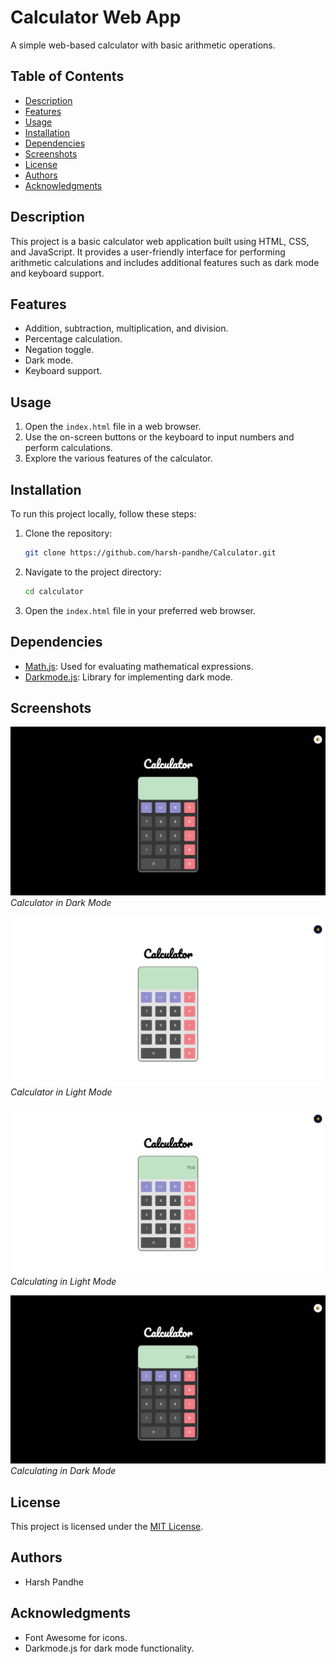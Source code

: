 # Calculator Web App

A simple web-based calculator with basic arithmetic operations.

## Table of Contents

- [Description](#description)
- [Features](#features)
- [Usage](#usage)
- [Installation](#installation)
- [Dependencies](#dependencies)
- [Screenshots](#screenshots)
- [License](#license)
- [Authors](#authors)
- [Acknowledgments](#acknowledgments)

## Description

This project is a basic calculator web application built using HTML, CSS, and JavaScript. It provides a user-friendly interface for performing arithmetic calculations and includes additional features such as dark mode and keyboard support.

## Features

- Addition, subtraction, multiplication, and division.
- Percentage calculation.
- Negation toggle.
- Dark mode.
- Keyboard support.

## Usage

1. Open the `index.html` file in a web browser.
2. Use the on-screen buttons or the keyboard to input numbers and perform calculations.
3. Explore the various features of the calculator.

## Installation

To run this project locally, follow these steps:

1. Clone the repository:

   ```bash
   git clone https://github.com/harsh-pandhe/Calculator.git
   ```

2. Navigate to the project directory:

   ```bash
   cd calculator
   ```

3. Open the `index.html` file in your preferred web browser.

## Dependencies

- [Math.js](https://mathjs.org/): Used for evaluating mathematical expressions.
- [Darkmode.js](https://github.com/sandoche/Darkmode.js/): Library for implementing dark mode.

## Screenshots

![Calculator in Dark Mode](images/img_01.jpeg)
*Calculator in Dark Mode*

![Calculator in Dark Mode](images/img_02.jpeg)
*Calculator in Light Mode*

![Calculating in Light Mode](images/img_03.jpeg)
*Calculating in Light Mode*

![Calculating in Dark Mode](images/img_04.jpeg)
*Calculating in Dark Mode*

## License

This project is licensed under the [MIT License](LICENSE).

## Authors

- Harsh Pandhe

## Acknowledgments

- Font Awesome for icons.
- Darkmode.js for dark mode functionality.
